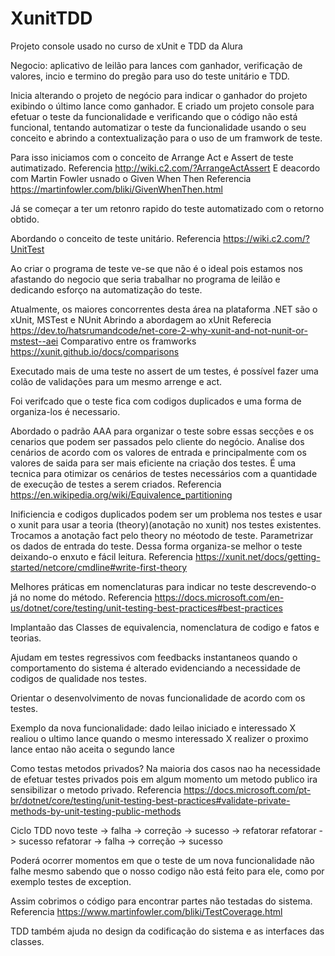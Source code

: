 # XunitTDD
Projeto console usado no curso de xUnit e TDD da Alura

Negocio: aplicativo de leilão para lances com ganhador, verificação de valores, incio e termino do pregão para uso do teste unitário e TDD.

Inicia alterando o projeto de negócio para indicar o ganhador do projeto exibindo o último lance como ganhador.
E criado um projeto console para efetuar o teste da funcionalidade e verificando que o código não está funcional, tentando automatizar o teste da funcionalidade usando o seu conceito e abrindo a contextualização para o uso de um framwork de teste.

Para isso iniciamos com o conceito de Arrange Act e Assert de teste autimatizado.
Referencia http://wiki.c2.com/?ArrangeActAssert
E deacordo com Martin Fowler usnado o Given When Then
Referencia https://martinfowler.com/bliki/GivenWhenThen.html

Já se começar a ter um retonro rapido do teste automatizado com o retorno obtido.

Abordando o conceito de teste unitário.
Referencia https://wiki.c2.com/?UnitTest

Ao criar o programa de teste ve-se que não é o ideal pois estamos nos afastando do negocio que seria trabalhar no programa de leilão e dedicando esforço na automatização do teste.

Atualmente, os maiores concorrentes desta área na plataforma .NET são o xUnit, MSTest e NUnit
Abrindo a abordagem ao xUnit
Referecia https://dev.to/hatsrumandcode/net-core-2-why-xunit-and-not-nunit-or-mstest--aei
Comparativo entre os framworks https://xunit.github.io/docs/comparisons

Executado mais de uma teste no assert de um testes, é possível fazer uma colão de validações para um mesmo arrenge e act.

Foi verifcado que o teste fica com codigos duplicados e uma forma de organiza-los é necessario.

Abordado o padrão AAA para organizar o teste sobre essas secções e os cenarios que podem ser passados pelo cliente do negócio.
Analise dos cenários de acordo com os valores de entrada e principalmente com os valores de saida para ser mais eficiente na criação dos testes.
É uma tecnica para otimizar os cenários de testes necessários com a quantidade de execução de testes a serem criados.
Referencia https://en.wikipedia.org/wiki/Equivalence_partitioning

Inificiencia e codigos duplicados podem ser um problema nos testes e usar o xunit para usar a teoria (theory)(anotação no xunit) nos testes existentes. Trocamos a anotação fact pelo theory no méotodo de teste. Parametrizar os dados de entrada do teste. Dessa forma organiza-se melhor o teste deixando-o enxuto e fácil leitura.
Referencia https://xunit.net/docs/getting-started/netcore/cmdline#write-first-theory

Melhores práticas em nomenclaturas para indicar no teste descrevendo-o já no nome do método. 
Referencia https://docs.microsoft.com/en-us/dotnet/core/testing/unit-testing-best-practices#best-practices

Implantaão das Classes de equivalencia, nomenclatura de codigo e fatos e teorias.

Ajudam em testes regressivos com feedbacks instantaneos quando o comportamento do sistema é alterado evidenciando a necessidade de codigos de qualidade nos testes.

Orientar o desenvolvimento de novas funcionalidade de acordo com os testes.

Exemplo da nova funcionalidade:
  dado leilao iniciado e interessado X realiou o ultimo lance
  quando o mesmo interessado X realizer o proximo lance
  entao não aceita o segundo lance

Como testas metodos privados? Na maioria dos casos nao ha necessidade de efetuar testes privados pois em algum momento um metodo publico ira sensibilizar o metodo privado.
Referencia https://docs.microsoft.com/pt-br/dotnet/core/testing/unit-testing-best-practices#validate-private-methods-by-unit-testing-public-methods

Ciclo TDD
  novo teste -> falha -> correção -> sucesso -> refatorar
  refatorar -> sucesso
  refatorar -> falha -> correção -> sucesso

Poderá ocorrer momentos em que o teste de um nova funcionalidade não falhe mesmo sabendo que o nosso codigo não está feito para ele, como por exemplo testes de exception.

Assim cobrimos o código para encontrar partes não testadas do sistema.
Referencia https://www.martinfowler.com/bliki/TestCoverage.html

TDD também ajuda no design da codificação do sistema e as interfaces das classes.

